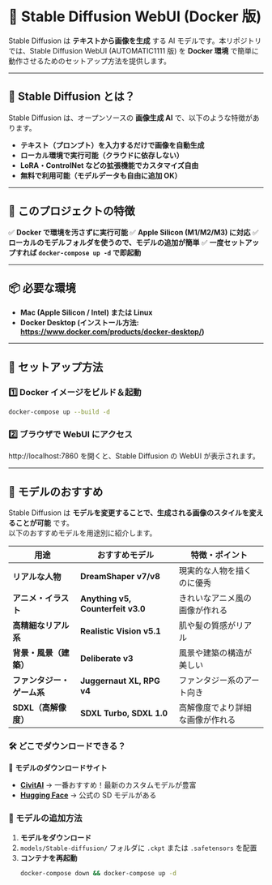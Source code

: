 # 🚀 Stable Diffusion WebUI (Docker 版)

Stable Diffusion は **テキストから画像を生成** する AI モデルです。本リポジトリでは、Stable Diffusion WebUI (AUTOMATIC1111 版) を **Docker 環境** で簡単に動作させるためのセットアップ方法を提供します。

---

## **🌟 Stable Diffusion とは？**

Stable Diffusion は、オープンソースの **画像生成 AI** で、以下のような特徴があります。

- **テキスト（プロンプト）を入力するだけで画像を自動生成**
- **ローカル環境で実行可能（クラウドに依存しない）**
- **LoRA・ControlNet などの拡張機能でカスタマイズ自由**
- **無料で利用可能（モデルデータも自由に追加 OK）**

---

## **📌 このプロジェクトの特徴**

✅ **Docker で環境を汚さずに実行可能**
✅ **Apple Silicon (M1/M2/M3) に対応**
✅ **ローカルのモデルフォルダを使うので、モデルの追加が簡単**
✅ **一度セットアップすれば `docker-compose up -d` で即起動**

---

## **📦 必要な環境**

- **Mac (Apple Silicon / Intel) または Linux**
- **Docker Desktop (インストール方法: https://www.docker.com/products/docker-desktop/)**

---

## **🚀 セットアップ方法**

### **1️⃣ Docker イメージをビルド＆起動**

```bash
docker-compose up --build -d
```

### **2️⃣ ブラウザで WebUI にアクセス**

http://localhost:7860 を開くと、Stable Diffusion の WebUI が表示されます。

---

## **🎨 モデルのおすすめ**

Stable Diffusion は **モデルを変更することで、生成される画像のスタイルを変えることが可能** です。\
以下のおすすめモデルを用途別に紹介します。

| **用途**                   | **おすすめモデル**                | **特徴・ポイント**               |
| -------------------------- | --------------------------------- | -------------------------------- |
| **リアルな人物**           | **DreamShaper v7/v8**             | 現実的な人物を描くのに優秀       |
| **アニメ・イラスト**       | **Anything v5, Counterfeit v3.0** | きれいなアニメ風の画像が作れる   |
| **高精細なリアル系**       | **Realistic Vision v5.1**         | 肌や髪の質感がリアル             |
| **背景・風景（建築）**     | **Deliberate v3**                 | 風景や建築の構造が美しい         |
| **ファンタジー・ゲーム系** | **Juggernaut XL, RPG v4**         | ファンタジー系のアート向き       |
| **SDXL（高解像度）**       | **SDXL Turbo, SDXL 1.0**          | 高解像度でより詳細な画像が作れる |

### **🛠️ どこでダウンロードできる？**

📌 **モデルのダウンロードサイト**

- **[CivitAI](https://civitai.com/)** → 一番おすすめ！最新のカスタムモデルが豊富
- **[Hugging Face](https://huggingface.co/CompVis/stable-diffusion-v-1-4-original)** → 公式の SD モデルがある

### **📂 モデルの追加方法**

1. **モデルをダウンロード**
2. `models/Stable-diffusion/` フォルダに `.ckpt` または `.safetensors` を配置
3. **コンテナを再起動**
   ```bash
   docker-compose down && docker-compose up -d
   ```
